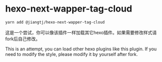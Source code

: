 # hexo-next-wapper-tag-cloud

```bash
yarn add @jiangtj/hexo-next-wapper-tag-cloud
```

这是一个尝试，你可以像该插件一样加载其它hexo插件。如果需要修改样式请fork后自己修改。

This is an attempt, you can load other hexo plugins like this plugin. If you need to modify the style, please modify it by yourself after fork.
